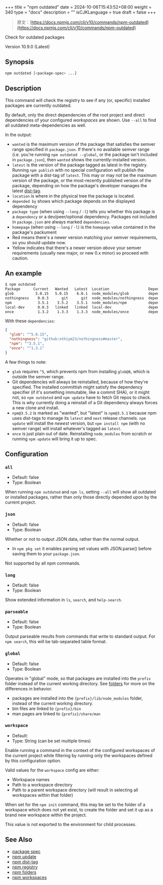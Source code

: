 +++
title = "npm outdated"
date = 2024-10-06T15:43:52+08:00
weight = 340
type = "docs"
description = ""
isCJKLanguage = true
draft = false
+++

> 原文：[https://docs.npmjs.com/cli/v10/commands/npm-outdated](https://docs.npmjs.com/cli/v10/commands/npm-outdated)

Check for outdated packages



Version 10.9.0 (Latest)

## Synopsis



```bash
npm outdated [<package-spec> ...]
```

## Description

This command will check the registry to see if any (or, specific) installed packages are currently outdated.

By default, only the direct dependencies of the root project and direct dependencies of your configured *workspaces* are shown. Use `--all` to find all outdated meta-dependencies as well.

In the output:

- `wanted` is the maximum version of the package that satisfies the semver range specified in `package.json`. If there's no available semver range (i.e. you're running `npm outdated --global`, or the package isn't included in `package.json`), then `wanted` shows the currently-installed version.
- `latest` is the version of the package tagged as latest in the registry. Running `npm publish` with no special configuration will publish the package with a dist-tag of `latest`. This may or may not be the maximum version of the package, or the most-recently published version of the package, depending on how the package's developer manages the latest [dist-tag](https://docs.npmjs.com/cli/v10/commands/npm-dist-tag).
- `location` is where in the physical tree the package is located.
- `depended by` shows which package depends on the displayed dependency
- `package type` (when using `--long` / `-l`) tells you whether this package is a `dependency` or a dev/peer/optional dependency. Packages not included in `package.json` are always marked `dependencies`.
- `homepage` (when using `--long` / `-l`) is the `homepage` value contained in the package's packument
- Red means there's a newer version matching your semver requirements, so you should update now.
- Yellow indicates that there's a newer version *above* your semver requirements (usually new major, or new 0.x minor) so proceed with caution.

## An example



```bash
$ npm outdated
Package      Current   Wanted   Latest  Location                  Depended by
glob          5.0.15   5.0.15    6.0.1  node_modules/glob         dependent-package-name
nothingness    0.0.3      git      git  node_modules/nothingness  dependent-package-name
npm            3.5.1    3.5.2    3.5.1  node_modules/npm          dependent-package-name
local-dev      0.0.3   linked   linked  local-dev                 dependent-package-name
once           1.3.2    1.3.3    1.3.3  node_modules/once         dependent-package-name
```

With these `dependencies`:



```json
{
  "glob": "^5.0.15",
  "nothingness": "github:othiym23/nothingness#master",
  "npm": "^3.5.1",
  "once": "^1.3.1"
}
```

A few things to note:

- `glob` requires `^5`, which prevents npm from installing `glob@6`, which is outside the semver range.
- Git dependencies will always be reinstalled, because of how they're specified. The installed committish might satisfy the dependency specifier (if it's something immutable, like a commit SHA), or it might not, so `npm outdated` and `npm update` have to fetch Git repos to check. This is why currently doing a reinstall of a Git dependency always forces a new clone and install.
- `npm@3.5.2` is marked as "wanted", but "latest" is `npm@3.5.1` because npm uses dist-tags to manage its `latest` and `next` release channels. `npm update` will install the *newest* version, but `npm install npm` (with no semver range) will install whatever's tagged as `latest`.
- `once` is just plain out of date. Reinstalling `node_modules` from scratch or running `npm update` will bring it up to spec.

## Configuration

### `all`

- Default: false
- Type: Boolean

When running `npm outdated` and `npm ls`, setting `--all` will show all outdated or installed packages, rather than only those directly depended upon by the current project.

### `json`

- Default: false
- Type: Boolean

Whether or not to output JSON data, rather than the normal output.

- In `npm pkg set` it enables parsing set values with JSON.parse() before saving them to your `package.json`.

Not supported by all npm commands.

### `long`

- Default: false
- Type: Boolean

Show extended information in `ls`, `search`, and `help-search`.

### `parseable`

- Default: false
- Type: Boolean

Output parseable results from commands that write to standard output. For `npm search`, this will be tab-separated table format.

### `global`

- Default: false
- Type: Boolean

Operates in "global" mode, so that packages are installed into the `prefix` folder instead of the current working directory. See [folders](https://docs.npmjs.com/cli/v10/configuring-npm/folders) for more on the differences in behavior.

- packages are installed into the `{prefix}/lib/node_modules` folder, instead of the current working directory.
- bin files are linked to `{prefix}/bin`
- man pages are linked to `{prefix}/share/man`

### `workspace`

- Default:
- Type: String (can be set multiple times)

Enable running a command in the context of the configured workspaces of the current project while filtering by running only the workspaces defined by this configuration option.

Valid values for the `workspace` config are either:

- Workspace names
- Path to a workspace directory
- Path to a parent workspace directory (will result in selecting all workspaces within that folder)

When set for the `npm init` command, this may be set to the folder of a workspace which does not yet exist, to create the folder and set it up as a brand new workspace within the project.

This value is not exported to the environment for child processes.

## See Also

- [package spec](https://docs.npmjs.com/cli/v10/using-npm/package-spec)
- [npm update](https://docs.npmjs.com/cli/v10/commands/npm-update)
- [npm dist-tag](https://docs.npmjs.com/cli/v10/commands/npm-dist-tag)
- [npm registry](https://docs.npmjs.com/cli/v10/using-npm/registry)
- [npm folders](https://docs.npmjs.com/cli/v10/configuring-npm/folders)
- [npm workspaces](https://docs.npmjs.com/cli/v10/using-npm/workspaces)